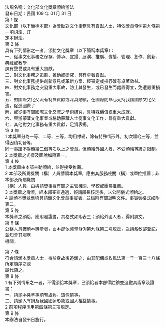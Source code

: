 法規名稱：文化部文化獎章頒給辦法  
發布日期：民國 109 年 01 月 31 日  
第 1 條  
文化部（以下簡稱本部）為獎勵對文化事務具有貢獻人士，特依獎章條例第九條第一項規定，訂  
定本辦法。  
第 2 條  
具有下列情形之一者，頒給文化獎章（以下簡稱本獎章）：  
一、從事文化事務之保存、傳承、宣揚、展演、推廣、傳播、管理、創作、創新、典藏或教學，  
夙有聲譽或具有重大貢獻。  
二、對文化事務之策劃、推動或研究，具有卓著貢獻。  
三、對文化事務提供創新意見或革新方案，經審定或採行確有卓著效益。  
四、對文化事務之突發重大事故，防止其發生，或已發生而處置得宜，免遭嚴重損害。  
五、對國際文化交流有特殊貢獻或深具勛績，在國際間熱心支持我國國際文化交流，促進國際了  
解，或從事有關國際文化交流之學術研究，具特殊價值或重大成就。  
六、興辦蒙藏文化事業或協助蒙藏人士從事文化工作，具有重大貢獻。  
七、其他對文化事務有重大貢獻，足資表揚。  
第 3 條  
1 本獎章分為一等、二等、三等，均用襟綬，除有特殊情形外，初次頒給三等，並得因積功晉等，  
同一事蹟不得頒給二個等次以上之獎章。但頒給外國人者，不受頒給等級之限制。  
2 本獎章之式樣及圖說如附表一。  
第 4 條  
1 本獎章由本部主動頒給，並得接受推薦。  
2 本部及所屬機關（構）人員請頒本獎章，應由其服務機關（構）或單位推薦；非本部及所屬機關  
（構）人員，由與請獎事實有關之主管機關、學校或團體推薦。  
3 本獎章之請頒，經本部審查通過，報請部長核定後，以公開儀式頒給之。  
4 請頒本獎章應填具請頒文化獎章事實表，並檢附有關證明文件。事實表格式如附表二。  
第 5 條  
本獎章之頒給，應附發證書，其格式如附表三；頒給外國人者，得附譯文。  
第 6 條  
公務人員獲頒本獎章者，由本部依獎章條例第九條第三項規定，送請銓敘部登記，並知會其服務  
機關。  


第 7 條  
符合請頒本獎章人士，得於身故後追頒之，由其配偶或依民法第一千一百三十八條所定順序之親  
屬代領之。  
第 8 條  
1 有下列情形之一者，不得頒給本獎章，已頒給者本部得註銷並追繳其獎章及證書：  
一、請頒本獎章事蹟有虛偽、造假情事。  
二、請頒人有損及我國國家形象或國人權益情事。  
2 前項程序準用第四條第三項規定。  
第 9 條  
本辦法自發布日施行。  



